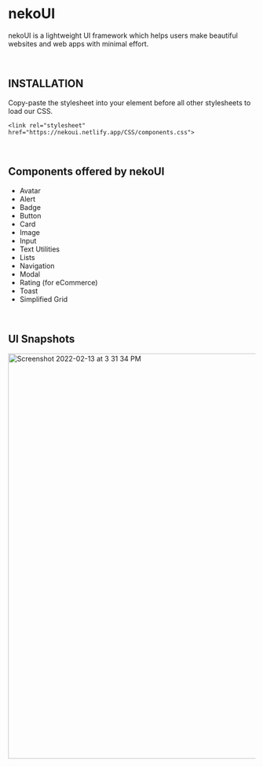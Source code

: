 # nekoUI
 nekoUI is a lightweight UI framework which helps users make beautiful websites and web apps with minimal effort. 
 
 <br>
 
 ## INSTALLATION
 
 Copy-paste the stylesheet <link> into your <head> element before all other stylesheets to load our CSS.
 
`<link rel="stylesheet" href="https://nekoui.netlify.app/CSS/components.css">`
 

 
  <br>
 
 ## Components offered by nekoUI
 
- Avatar
- Alert
- Badge
- Button
- Card
- Image
- Input
- Text Utilities
- Lists
- Navigation
- Modal
- Rating (for eCommerce)
- Toast
- Simplified Grid

 <br>
 
## UI Snapshots
 
 <img width="825" alt="Screenshot 2022-02-13 at 3 31 34 PM" src="https://user-images.githubusercontent.com/53048695/153748165-75fcbb21-37f6-40c6-bf3e-726c355af5b5.png">


